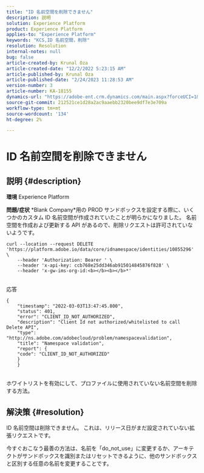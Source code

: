 ```yaml
---
title: "ID 名前空間を削除できません"
description: 説明
solution: Experience Platform
product: Experience Platform
applies-to: "Experience Platform"
keywords: "KCS,ID 名前空間，削除"
resolution: Resolution
internal-notes: null
bug: false
article-created-by: Krunal Oza
article-created-date: "12/2/2022 5:23:15 AM"
article-published-by: Krunal Oza
article-published-date: "2/24/2023 11:28:53 AM"
version-number: 3
article-number: KA-18155
dynamics-url: "https://adobe-ent.crm.dynamics.com/main.aspx?forceUCI=1&pagetype=entityrecord&etn=knowledgearticle&id=0bfbb266-0172-ed11-9561-6045bd006c82"
source-git-commit: 212521ce1d28a2ac9aaebb2320bee9df7e3e709a
workflow-type: tm+mt
source-wordcount: '134'
ht-degree: 2%

---
```


# ID 名前空間を削除できません

## 説明 {#description}

<b>環境</b>
Experience Platform


<b>問題/症状</b>
\*Blank Company\*用の PROD サンドボックスを設定する際に、いくつかのカスタム ID 名前空間が作成されていたことが明らかになりました。 名前空間を作成および更新する API があるので、削除リクエストは許可されていないようです。


```
curl --location --request DELETE 'https://platform.adobe.io/data/core/idnamespace/identities/10855296' \
    --header 'Authorization: Bearer ' \
    --header 'x-api-key: ccb768e25dd346ab915014845876f828' \
    --header 'x-gw-ims-org-id:<b></b><b></b>*'
```



<br>応答


```
{
    "timestamp": "2022-03-03T13:47:45.800",
    "status": 401,
    "error": "CLIENT_ID_NOT_AUTHORIZED",
    "description": "Client Id not authorized/whitelisted to call Delete API",
    "type": "http://ns.adobe.com/adobecloud/problem/namespacevalidation",
    "title": "Namespace validation",
    "report": {
    "code": "CLIENT_ID_NOT_AUTHORIZED"
    }
    }
```


<br>ホワイトリストを有効にして、プロファイルに使用されていない名前空間を削除する方法。



## 解決策 {#resolution}


ID 名前空間は削除できません。 これは、リリース日がまだ設定されていない拡張リクエストです。

今すぐおこなう最善の方法は、名前を「do_not_use」に変更するか、アーキテクトがサンドボックスを識別またはリセットできるように、他のサンドボックスと区別する任意の名前を変更することです。
